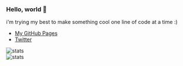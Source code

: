 ### Hello, world 👋

i'm trying my best to make something cool one line of code at a time :)

- [My GitHub Pages](https://flyme2bluemoon.github.io)  
- [Twitter](https://twitter.com/flyme2bluemoon)  

![stats](https://github-readme-stats.vercel.app/api?username=flyme2bluemoon&show_icons=true&count_private=true&theme=material-palenight)  
![stats](https://github-readme-stats.vercel.app/api/top-langs/?username=flyme2bluemoon&layout=compact&langs_count=10&theme=material-palenight)  
